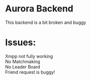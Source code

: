 # Aurora Backend

This backend is a bit broken and buggy
<br>

# Issues:
Xmpp not fully working <br>
No Matchmaking <br>
No Leader Board <br>
Friend request is buggy!
